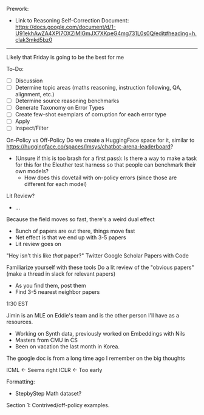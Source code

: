 Prework: 
- Link to Reasoning Self-Correction Document: https://docs.google.com/document/d/1-U91ekhAwZA4XPI7OXZiMIGmJX7XKpeG4mg731L0s0Q/edit#heading=h.clak3mkd5bz0 

----

Likely that Friday is going to be the best for me

To-Do:
- [ ] Discussion
- [ ] Determine topic areas (maths reasoning, instruction following, QA, alignment, etc.)
- [ ] Determine source reasoning benchmarks
- [ ] Generate Taxonomy on Error Types
- [ ] Create few-shot exemplars of corruption for each error type
- [ ] Apply 
- [ ] Inspect/Filter

On-Policy vs Off-Policy
Do we create a HuggingFace space for it, similar to https://huggingface.co/spaces/lmsys/chatbot-arena-leaderboard?
- (Unsure if this is too brash for a first pass): Is there a way to make a task for this for the Eleuther test harness so that people can benchmark their own models?
	- How does this dovetail with on-policy errors (since those are different for each model)


Lit Review?
- ...

Because the field moves so fast, there's a weird dual effect
- Bunch of papers are out there, things move fast
- Net effect is that we end up with 3-5 papers 
- Lit review goes on

"Hey isn't this like *that* paper?"
Twitter
Google Scholar
Papers with Code

Familiarize yourself with these tools
Do a lit review of the "obvious papers" (make a thread in slack for relevant papers)
- As you find them, post them 
- Find 3-5 nearest neighbor papers

1:30 EST

Jimin is an MLE on Eddie's team and is the other person I'll have as a resources.
- Working on Synth data, previously worked on Embeddings with Nils
- Masters from CMU in CS
- Been on vacation the last month in Korea.

The google doc is from a long time ago
I remember on the big thoughts

ICML <- Seems right
ICLR <- Too early

Formatting:
- StepbyStep Math dataset?



Section 1: Contrived/off-policy examples.
